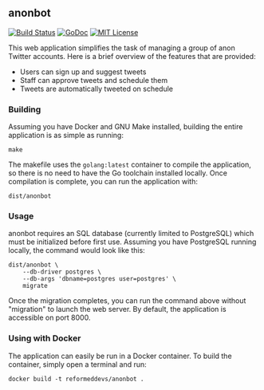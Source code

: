 ## anonbot

[![Build Status](https://ci.quickmediasolutions.com/buildStatus/icon?job=anonbot)](https://ci.quickmediasolutions.com/job/anonbot)
[![GoDoc](https://godoc.org/github.com/ReformedDevs/anonbot?status.svg)](https://godoc.org/github.com/ReformedDevs/anonbot)
[![MIT License](http://img.shields.io/badge/license-MIT-9370d8.svg?style=flat)](http://opensource.org/licenses/MIT)

This web application simplifies the task of managing a group of anon Twitter accounts. Here is a brief overview of the features that are provided:

- Users can sign up and suggest tweets
- Staff can approve tweets and schedule them
- Tweets are automatically tweeted on schedule

### Building

Assuming you have Docker and GNU Make installed, building the entire application is as simple as running:

    make

The makefile uses the `golang:latest` container to compile the application, so there is no need to have the Go toolchain installed locally. Once compilation is complete, you can run the application with:

    dist/anonbot

### Usage

anonbot requires an SQL database (currently limited to PostgreSQL) which must be initialized before first use. Assuming you have PostgreSQL running locally, the command would look like this:

    dist/anonbot \
        --db-driver postgres \
        --db-args 'dbname=postgres user=postgres' \
        migrate

Once the migration completes, you can run the command above without "migration" to launch the web server. By default, the application is accessible on port 8000.

### Using with Docker

The application can easily be run in a Docker container. To build the container, simply open a terminal and run:

    docker build -t reformeddevs/anonbot .
